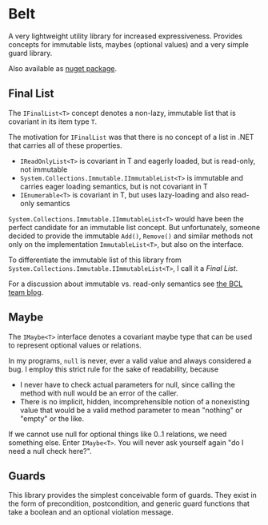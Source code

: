 Belt
====

A very lightweight utility library for increased expressiveness. Provides concepts for immutable lists, maybes (optional values) and a very simple guard library.

Also available as [nuget package](https://www.nuget.org/packages/Belt/).


Final List
----------

The `IFinalList<T>` concept denotes a non-lazy, immutable list that is covariant in its item type `T`.

The motivation for `IFinalList` was that there is no concept of a list in .NET that carries all of these properties.

- `IReadOnlyList<T>` is covariant in T and eagerly loaded, but is read-only, not immutable 
- `System.Collections.Immutable.IImmutableList<T>` is immutable and carries eager loading semantics, but is not covariant in T
- `IEnumerable<T>` is covariant in T, but uses lazy-loading and also read-only semantics

`System.Collections.Immutable.IImmutableList<T>` would have been the perfect candidate for an immutable list concept. But unfortunately, someone decided to provide the immutable `Add()`, `Remove()` and similar methods not only on the implementation `ImmutableList<T>`, but also on the interface.

To differentiate the immutable list of this library from `System.Collections.Immutable.IImmutableList<T>`, I call it a *Final List*. 

For a discussion about immutable vs. read-only semantics see [the BCL team blog](http://blogs.msdn.com/b/bclteam/archive/2012/12/18/preview-of-immutable-collections-released-on-nuget.aspx).


Maybe 
-----

The `IMaybe<T>` interface denotes a covariant maybe type that can be used to represent optional values or relations.

In my programs, `null` is never, ever a valid value and always considered a bug. I employ this strict rule for the sake of readability, because

- I never have to check actual parameters for null, since calling the method with null would be an error of the caller.
- There is no implicit, hidden, incomprehensible notion of a nonexisting value that would be a valid method parameter to mean "nothing" or "empty" or the like.

If we cannot use null for optional things like 0..1 relations, we need something else. Enter `IMaybe<T>`. You will never ask yourself again "do I need a null check here?".


Guards
------

This library provides the simplest conceivable form of guards. They exist in the form of precondition, postcondition, and generic guard functions that take a boolean and an optional violation message. 


